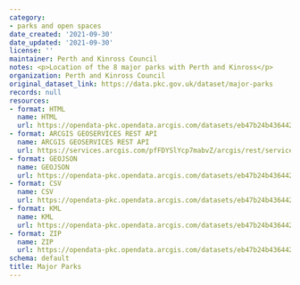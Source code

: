 ```yaml
---
category:
- parks and open spaces
date_created: '2021-09-30'
date_updated: '2021-09-30'
license: ''
maintainer: Perth and Kinross Council
notes: <p>Location of the 8 major parks with Perth and Kinross</p>
organization: Perth and Kinross Council
original_dataset_link: https://data.pkc.gov.uk/dataset/major-parks
records: null
resources:
- format: HTML
  name: HTML
  url: https://opendata-pkc.opendata.arcgis.com/datasets/eb47b24b436442bd96c520aecc26ae72_0
- format: ARCGIS GEOSERVICES REST API
  name: ARCGIS GEOSERVICES REST API
  url: https://services.arcgis.com/pfFDYSlYcp7mabvZ/arcgis/rest/services/Major_Parks/FeatureServer/0
- format: GEOJSON
  name: GEOJSON
  url: https://opendata-pkc.opendata.arcgis.com/datasets/eb47b24b436442bd96c520aecc26ae72_0.geojson?outSR=%7B%22latestWkid%22%3A27700%2C%22wkid%22%3A27700%7D
- format: CSV
  name: CSV
  url: https://opendata-pkc.opendata.arcgis.com/datasets/eb47b24b436442bd96c520aecc26ae72_0.csv?outSR=%7B%22latestWkid%22%3A27700%2C%22wkid%22%3A27700%7D
- format: KML
  name: KML
  url: https://opendata-pkc.opendata.arcgis.com/datasets/eb47b24b436442bd96c520aecc26ae72_0.kml?outSR=%7B%22latestWkid%22%3A27700%2C%22wkid%22%3A27700%7D
- format: ZIP
  name: ZIP
  url: https://opendata-pkc.opendata.arcgis.com/datasets/eb47b24b436442bd96c520aecc26ae72_0.zip?outSR=%7B%22latestWkid%22%3A27700%2C%22wkid%22%3A27700%7D
schema: default
title: Major Parks
---
```

